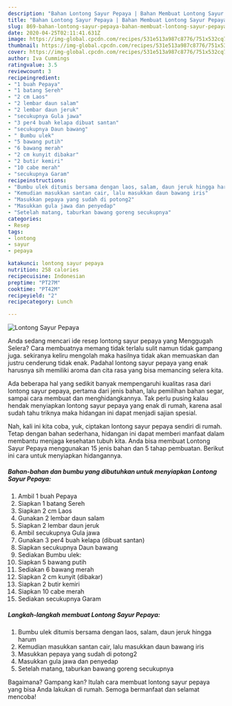 ```yaml
---
description: "Bahan Lontong Sayur Pepaya | Bahan Membuat Lontong Sayur Pepaya Yang Bisa Manjain Lidah"
title: "Bahan Lontong Sayur Pepaya | Bahan Membuat Lontong Sayur Pepaya Yang Bisa Manjain Lidah"
slug: 869-bahan-lontong-sayur-pepaya-bahan-membuat-lontong-sayur-pepaya-yang-bisa-manjain-lidah
date: 2020-04-25T02:11:41.631Z
image: https://img-global.cpcdn.com/recipes/531e513a987c8776/751x532cq70/lontong-sayur-pepaya-foto-resep-utama.jpg
thumbnail: https://img-global.cpcdn.com/recipes/531e513a987c8776/751x532cq70/lontong-sayur-pepaya-foto-resep-utama.jpg
cover: https://img-global.cpcdn.com/recipes/531e513a987c8776/751x532cq70/lontong-sayur-pepaya-foto-resep-utama.jpg
author: Iva Cummings
ratingvalue: 3.5
reviewcount: 3
recipeingredient:
- "1 buah Pepaya"
- "1 batang Sereh"
- "2 cm Laos"
- "2 lembar daun salam"
- "2 lembar daun jeruk"
- "secukupnya Gula jawa"
- "3 per4 buah kelapa dibuat santan"
- "secukupnya Daun bawang"
- " Bumbu ulek"
- "5 bawang putih"
- "6 bawang merah"
- "2 cm kunyit dibakar"
- "2 butir kemiri"
- "10 cabe merah"
- "secukupnya Garam"
recipeinstructions:
- "Bumbu ulek ditumis bersama dengan laos, salam, daun jeruk hingga harum"
- "Kemudian masukkan santan cair, lalu masukkan daun bawang iris"
- "Masukkan pepaya yang sudah di potong2"
- "Masukkan gula jawa dan penyedap"
- "Setelah matang, taburkan bawang goreng secukupnya"
categories:
- Resep
tags:
- lontong
- sayur
- pepaya

katakunci: lontong sayur pepaya 
nutrition: 258 calories
recipecuisine: Indonesian
preptime: "PT27M"
cooktime: "PT42M"
recipeyield: "2"
recipecategory: Lunch

---
```



![Lontong Sayur Pepaya](https://img-global.cpcdn.com/recipes/531e513a987c8776/751x532cq70/lontong-sayur-pepaya-foto-resep-utama.jpg)

Anda sedang mencari ide resep lontong sayur pepaya yang Menggugah Selera? Cara membuatnya memang tidak terlalu sulit namun tidak gampang juga. sekiranya keliru mengolah maka hasilnya tidak akan memuaskan dan justru cenderung tidak enak. Padahal lontong sayur pepaya yang enak harusnya sih memiliki aroma dan cita rasa yang bisa memancing selera kita.

Ada beberapa hal yang sedikit banyak mempengaruhi kualitas rasa dari lontong sayur pepaya, pertama dari jenis bahan, lalu pemilihan bahan segar, sampai cara membuat dan menghidangkannya. Tak perlu pusing kalau hendak menyiapkan lontong sayur pepaya yang enak di rumah, karena asal sudah tahu triknya maka hidangan ini dapat menjadi sajian spesial.




Nah, kali ini kita coba, yuk, ciptakan lontong sayur pepaya sendiri di rumah. Tetap dengan bahan sederhana, hidangan ini dapat memberi manfaat dalam membantu menjaga kesehatan tubuh kita. Anda bisa membuat Lontong Sayur Pepaya menggunakan 15 jenis bahan dan 5 tahap pembuatan. Berikut ini cara untuk menyiapkan hidangannya.

<!--inarticleads1-->

##### Bahan-bahan dan bumbu yang dibutuhkan untuk menyiapkan Lontong Sayur Pepaya:

1. Ambil 1 buah Pepaya
1. Siapkan 1 batang Sereh
1. Siapkan 2 cm Laos
1. Gunakan 2 lembar daun salam
1. Siapkan 2 lembar daun jeruk
1. Ambil secukupnya Gula jawa
1. Gunakan 3 per4 buah kelapa (dibuat santan)
1. Siapkan secukupnya Daun bawang
1. Sediakan  Bumbu ulek:
1. Siapkan 5 bawang putih
1. Sediakan 6 bawang merah
1. Siapkan 2 cm kunyit (dibakar)
1. Siapkan 2 butir kemiri
1. Siapkan 10 cabe merah
1. Sediakan secukupnya Garam




<!--inarticleads2-->

##### Langkah-langkah membuat Lontong Sayur Pepaya:

1. Bumbu ulek ditumis bersama dengan laos, salam, daun jeruk hingga harum
1. Kemudian masukkan santan cair, lalu masukkan daun bawang iris
1. Masukkan pepaya yang sudah di potong2
1. Masukkan gula jawa dan penyedap
1. Setelah matang, taburkan bawang goreng secukupnya




Bagaimana? Gampang kan? Itulah cara membuat lontong sayur pepaya yang bisa Anda lakukan di rumah. Semoga bermanfaat dan selamat mencoba!
